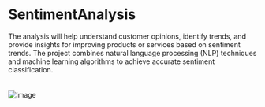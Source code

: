 # SentimentAnalysis
The analysis will help understand customer opinions, identify trends, and provide insights for improving products or services based on sentiment trends. The project combines natural language processing (NLP) techniques and machine learning algorithms to achieve accurate sentiment classification.<br/>
<br/>
<br/>![image](https://github.com/user-attachments/assets/2af48c81-08bf-462d-9ca0-e7ec27ba8ad)
